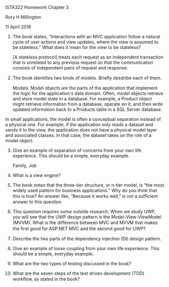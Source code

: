 ISTA322 Homework Chapter 3

Rory H Millington

11 April 2018

1. The book states, “Interactions with an MVC application follow a natural cycle of user actions and view updates, where the view is assumed to be stateless.” What does it mean for the view to be stateless?

	[A stateless protocol] treats each request as an independent transaction that is unrelated to any previous request so that the communication consists of independent pairs of request and response.

2. The book identiﬁes two kinds of models. Brieﬂy desdribe each of them.
	
	Models. Model objects are the parts of the application that implement the logic for the application's data domain. Often, model objects retrieve and store model state in a database. For example, a Product object might retrieve information from a database, operate on it, and then write updated information back to a Products table in a SQL Server database.

In small applications, the model is often a conceptual separation instead of a physical one. For example, if the application only reads a dataset and sends it to the view, the application does not have a physical model layer and associated classes. In that case, the dataset takes on the role of a model object.

3. Give an example of separation of concerns from your own life experience. This should be a simple, everyday example.

	Family, Job

4. What is a view engine?

	


5. The book notes that the three-tier structure, or n-tier model, is “the most widely used pattern for business applications.” Why do you think that this is true? An answer like, “Because it works well,” is not a suﬃcient answer to this question.


6. This question requires some outside research. When we study UWP, you will see that the UWP design pattern is the Model-View-ViewModel (MVVM). What is the diﬀerence between MVC and MVVM that makes the ﬁrst good for ASP.NET MVC and the second good for UWP?


7. Describe the two parts of the dependency injection (DI) design pattern.


8. Give an example of loose coupling from your own life experience. This should be a simple, everyday example.


9. What are the two types of testing discussed in the book?


10. What are the seven steps of the test driven development (TDD) workﬂow, as stated in the book?
